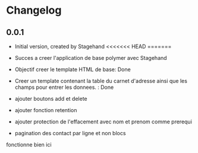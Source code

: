 # Changelog

## 0.0.1

- Initial version, created by Stagehand
<<<<<<< HEAD
=======

- Succes a creer l'application de base polymer avec Stagehand

- Objectif creer le template HTML de base: Done

- Creer un template contenant la table du carnet d'adresse ainsi que les champs pour entrer les donnees.  : Done

- ajouter boutons add et delete

- ajouter fonction retention

- ajouter protection de l'effacement avec nom et prenom comme prerequi

- pagination des contact par ligne et non blocs

fonctionne bien ici